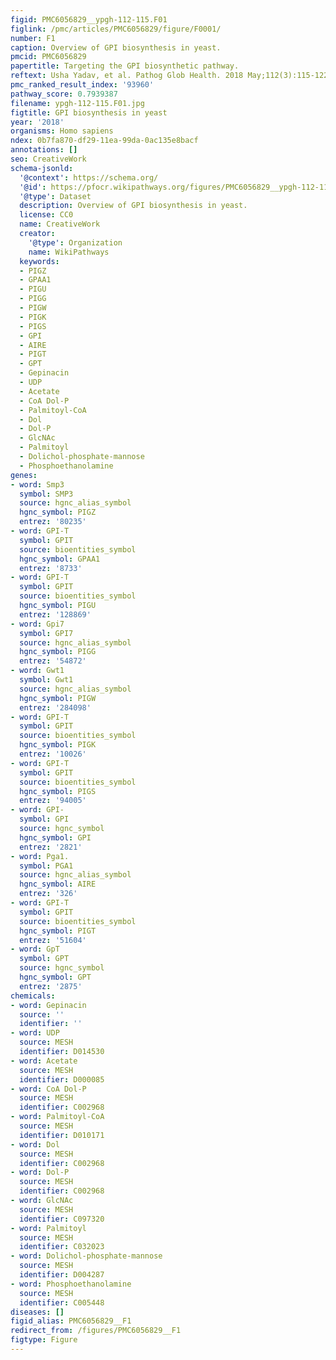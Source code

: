 ```yaml
---
figid: PMC6056829__ypgh-112-115.F01
figlink: /pmc/articles/PMC6056829/figure/F0001/
number: F1
caption: Overview of GPI biosynthesis in yeast.
pmcid: PMC6056829
papertitle: Targeting the GPI biosynthetic pathway.
reftext: Usha Yadav, et al. Pathog Glob Health. 2018 May;112(3):115-122.
pmc_ranked_result_index: '93960'
pathway_score: 0.7939387
filename: ypgh-112-115.F01.jpg
figtitle: GPI biosynthesis in yeast
year: '2018'
organisms: Homo sapiens
ndex: 0b7fa870-df29-11ea-99da-0ac135e8bacf
annotations: []
seo: CreativeWork
schema-jsonld:
  '@context': https://schema.org/
  '@id': https://pfocr.wikipathways.org/figures/PMC6056829__ypgh-112-115.F01.html
  '@type': Dataset
  description: Overview of GPI biosynthesis in yeast.
  license: CC0
  name: CreativeWork
  creator:
    '@type': Organization
    name: WikiPathways
  keywords:
  - PIGZ
  - GPAA1
  - PIGU
  - PIGG
  - PIGW
  - PIGK
  - PIGS
  - GPI
  - AIRE
  - PIGT
  - GPT
  - Gepinacin
  - UDP
  - Acetate
  - CoA Dol-P
  - Palmitoyl-CoA
  - Dol
  - Dol-P
  - GlcNAc
  - Palmitoyl
  - Dolichol-phosphate-mannose
  - Phosphoethanolamine
genes:
- word: Smp3
  symbol: SMP3
  source: hgnc_alias_symbol
  hgnc_symbol: PIGZ
  entrez: '80235'
- word: GPI-T
  symbol: GPIT
  source: bioentities_symbol
  hgnc_symbol: GPAA1
  entrez: '8733'
- word: GPI-T
  symbol: GPIT
  source: bioentities_symbol
  hgnc_symbol: PIGU
  entrez: '128869'
- word: Gpi7
  symbol: GPI7
  source: hgnc_alias_symbol
  hgnc_symbol: PIGG
  entrez: '54872'
- word: Gwt1
  symbol: Gwt1
  source: hgnc_alias_symbol
  hgnc_symbol: PIGW
  entrez: '284098'
- word: GPI-T
  symbol: GPIT
  source: bioentities_symbol
  hgnc_symbol: PIGK
  entrez: '10026'
- word: GPI-T
  symbol: GPIT
  source: bioentities_symbol
  hgnc_symbol: PIGS
  entrez: '94005'
- word: GPI-
  symbol: GPI
  source: hgnc_symbol
  hgnc_symbol: GPI
  entrez: '2821'
- word: Pga1.
  symbol: PGA1
  source: hgnc_alias_symbol
  hgnc_symbol: AIRE
  entrez: '326'
- word: GPI-T
  symbol: GPIT
  source: bioentities_symbol
  hgnc_symbol: PIGT
  entrez: '51604'
- word: GpT
  symbol: GPT
  source: hgnc_symbol
  hgnc_symbol: GPT
  entrez: '2875'
chemicals:
- word: Gepinacin
  source: ''
  identifier: ''
- word: UDP
  source: MESH
  identifier: D014530
- word: Acetate
  source: MESH
  identifier: D000085
- word: CoA Dol-P
  source: MESH
  identifier: C002968
- word: Palmitoyl-CoA
  source: MESH
  identifier: D010171
- word: Dol
  source: MESH
  identifier: C002968
- word: Dol-P
  source: MESH
  identifier: C002968
- word: GlcNAc
  source: MESH
  identifier: C097320
- word: Palmitoyl
  source: MESH
  identifier: C032023
- word: Dolichol-phosphate-mannose
  source: MESH
  identifier: D004287
- word: Phosphoethanolamine
  source: MESH
  identifier: C005448
diseases: []
figid_alias: PMC6056829__F1
redirect_from: /figures/PMC6056829__F1
figtype: Figure
---
```

